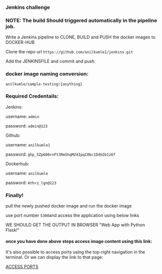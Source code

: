 
### Jenkins challenge

### NOTE: The build Should triggered automatically in the pipeline job.

Write a Jenkins pipeline to CLONE, BUILD and PUSH the docker images to DOCKER-HUB

Clone the repo url `https://github.com/anilkumle1/jenkins.git`

Add the JENKINSFILE and commit and push

### docker image naming conversion:

 `anilkumle/sample-testing:{anything}`

### Required Credentails:

Jenkins:

username: `admin`   

password: `admin@123`

Github:

username: `anilkumle1`

password:   `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`


Dockerhub:

username: `anilkumle`

password: `Athrz_lgn@123`

### Finally!

pull the newly pushed docker image and run the docker image

  use port number `5300`and access the application using below links

WE SHOULD GET THE OUTPUT IN BROWSER "Web App with Python Flask!"


#### once you have done above steps access image content using this link:

It's also possible to access ports using the top-right navigation in the terminal.
Or we can display the link to that page:

[ACCESS PORTS]({{TRAFFIC_SELECTOR}})
